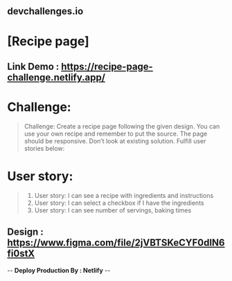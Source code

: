 ## devchallenges.io

# [Recipe page]

## Link Demo : https://recipe-page-challenge.netlify.app/

# Challenge:

> Challenge: Create a recipe page following the given design. You can use your own recipe and remember to put the source. The page should be responsive. Don’t look at existing solution. Fulfill user stories below: <br />

# User story:

> 1.  User story: I can see a recipe with ingredients and instructions <br/>
> 2.  User story: I can select a checkbox if I have the ingredients <br/>
> 3.  User story: I can see number of servings, baking times <br/>

## Design : https://www.figma.com/file/2jVBTSKeCYF0dIN6fi0stX

-- **Deploy Production By : Netlify** --
